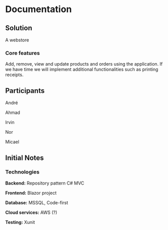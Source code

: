 # Documentation

## Solution

A webstore

### Core features

Add, remove, view and update products and orders using the application. If we have time we will implement additional functionalities such as printing receipts.

## Participants

André

Ahmad

Irvin

Nor

Micael

## Initial Notes

### **Technologies**

**Backend:** Repository pattern C# MVC 

**Frontend:** Blazor project 

**Database:** MSSQL, Code-first 

**Cloud services:** AWS (?)

**Testing:** Xunit

